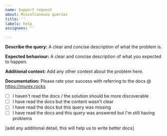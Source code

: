 ```yaml
---
name: Support request
about: Miscellaneous queries
title: ''
labels: help
assignees: ''

---
```


**Describe the query:**
A clear and concise description of what the problem is.

**Expected behaviour:**
A clear and concise description of what you expected to happen.

**Additional context:**
Add any other context about the problem here.

**Documentation:**
Please rate your success with referring to the docs @ https://murex.rocks
- [ ] I haven't read the docs / the solution should be more discoverable
- [ ] I have read the docs but the content wasn't clear
- [ ] I have read the docs but this query was missing
- [ ] I have read the docs and this query was answered but I'm still having problems

[add any additional detail, this will help us to write better docs]
